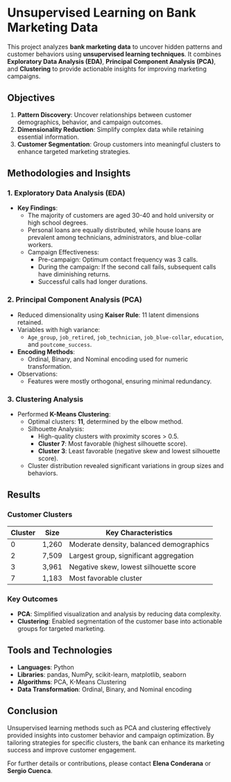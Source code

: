 
# Unsupervised Learning on Bank Marketing Data

This project analyzes **bank marketing data** to uncover hidden patterns and customer behaviors using **unsupervised learning techniques**. It combines **Exploratory Data Analysis (EDA)**, **Principal Component Analysis (PCA)**, and **Clustering** to provide actionable insights for improving marketing campaigns.

## Objectives

1. **Pattern Discovery**: Uncover relationships between customer demographics, behavior, and campaign outcomes.
2. **Dimensionality Reduction**: Simplify complex data while retaining essential information.
3. **Customer Segmentation**: Group customers into meaningful clusters to enhance targeted marketing strategies.

## Methodologies and Insights

### 1. **Exploratory Data Analysis (EDA)**
   - **Key Findings**:
     - The majority of customers are aged 30-40 and hold university or high school degrees.
     - Personal loans are equally distributed, while house loans are prevalent among technicians, administrators, and blue-collar workers.
     - Campaign Effectiveness:
       - Pre-campaign: Optimum contact frequency was 3 calls.
       - During the campaign: If the second call fails, subsequent calls have diminishing returns.
       - Successful calls had longer durations.

### 2. **Principal Component Analysis (PCA)**
   - Reduced dimensionality using **Kaiser Rule**: 11 latent dimensions retained.
   - Variables with high variance:
     - `Age_group`, `job_retired`, `job_technician`, `job_blue-collar`, `education`, and `poutcome_success`.
   - **Encoding Methods**:
     - Ordinal, Binary, and Nominal encoding used for numeric transformation.
   - Observations:
     - Features were mostly orthogonal, ensuring minimal redundancy.

### 3. **Clustering Analysis**
   - Performed **K-Means Clustering**:
     - Optimal clusters: **11**, determined by the elbow method.
     - Silhouette Analysis:
       - High-quality clusters with proximity scores > 0.5.
       - **Cluster 7**: Most favorable (highest silhouette score).
       - **Cluster 3**: Least favorable (negative skew and lowest silhouette score).
     - Cluster distribution revealed significant variations in group sizes and behaviors.

## Results

### Customer Clusters
| Cluster | Size  | Key Characteristics                     |
|---------|-------|-----------------------------------------|
| 0       | 1,260 | Moderate density, balanced demographics |
| 2       | 7,509 | Largest group, significant aggregation  |
| 3       | 3,961 | Negative skew, lowest silhouette score  |
| 7       | 1,183 | Most favorable cluster                  |

### Key Outcomes
- **PCA**: Simplified visualization and analysis by reducing data complexity.
- **Clustering**: Enabled segmentation of the customer base into actionable groups for targeted marketing.

## Tools and Technologies

- **Languages**: Python
- **Libraries**: pandas, NumPy, scikit-learn, matplotlib, seaborn
- **Algorithms**: PCA, K-Means Clustering
- **Data Transformation**: Ordinal, Binary, and Nominal encoding

## Conclusion

Unsupervised learning methods such as PCA and clustering effectively provided insights into customer behavior and campaign optimization. By tailoring strategies for specific clusters, the bank can enhance its marketing success and improve customer engagement.

For further details or contributions, please contact **Elena Conderana** or **Sergio Cuenca**.
